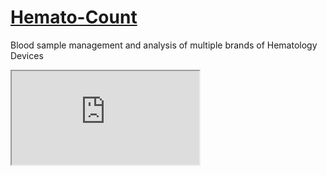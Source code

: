 # [Hemato-Count]()
Blood sample management and analysis of multiple brands of Hematology Devices
<iframe src="https://somsubhra.github.io/github-release-stats/?username=MediroSoft&repository=Hemato-Count&page=1&per_page=1">